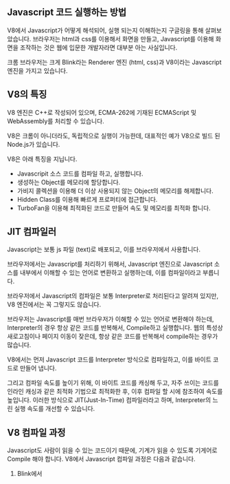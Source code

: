## Javascript 코드 실행하는 방법

V8에서 Javascript가 어떻게 해석되어, 실행 되는지 이해하는지 구글링을 통해 살펴보았습니다. 브라우저는 html과 css를 이용해서 화면을 만들고, Javascript를 이용해 화면을 조작하는 것은 웹에 입문한 개발자라면 대부분 아는 사실입니다.

크롬 브라우저는 크게 Blink라는 Renderer 엔진 (html, css)과 V8이라는 Javascript 엔진을 가지고 있습니다.

## V8의 특징

V8 엔진은 C++로 작성되어 있으며, ECMA-262에 기재된 ECMAScript 및 WebAssembly를 처리할 수 있습니다.

V8은 크롬이 아니더라도, 독립적으로 실행이 가능한데, 대표적인 예가 V8으로 빌드 된 Node.js가 있습니다.

V8은 아래 특징을 지닙니다.

- Javascripit 소스 코드를 컴파일 하고, 실행합니다.
- 생성하는 Object를 메모리에 할당합니다.
- 가비지 콜렉션을 이용해 더 이상 사용되지 않는 Object의 메모리를 해제합니다.
- Hidden Class를 이용해 빠르게 프로퍼티에 접근합니다.
- TurboFan을 이용해 최적화된 코드로 만들어 속도 및 메모리를 최적화 합니다.


## JIT 컴파일러

Javascript는 보통 js 파일 (text)로 배포되고, 이를 브라우저에서 사용합니다.

브라우저에서는 Javascript를 처리하기 위해서, Javascript 엔진으로 Javascript 소스를 내부에서 이해할 수 있는 언어로 변환하고 실행하는데, 이를 컴파일이라고 부릅니다.

브라우저에서 Javascript의 컴파일은 보통 Interpreter로 처리된다고 알려져 있지만, V8 엔진에서는 꼭 그렇지도 않습니다.

브라우저는 Javascript를 매번 브라우저가 이해할 수 있는 언어로 변환해야 하는데, Interpreter의 경우 항상 같은 코드를 반복해서, Compile하고 실행합니다. 웹의 특성상 새로고침이나 페이지 이동이 잦은데, 항상 같은 코드를 반복해서 compile하는 경우가 많습니다.

V8에서는 먼저 Javascript 코드를 Interpreter 방식으로 컴파일하고, 이를 바이트 코드로 만들어 냅니다.

그리고 컴파일 속도를 높이기 위해, 이 바이트 코드를 캐싱해 두고, 자주 쓰이는 코드를 인라인 캐싱과 같은 최적화 기법으로 최적화한 후, 이후 컴파일 할 시에 참조하여 속도를 높입니다. 이러한 방식으로 JIT(Just-In-Time) 컴파일러라고 하며, Interpreter의 느린 실행 속도를 개선할 수 있습니다.

## V8 컴파일 과정

Javascript도 사람이 읽을 수 있는 코드이기 때문에, 기계가 읽을 수 있도록 기게어로 Compile 해야 합니다. V8에서 Javascript 컴파일 과정은 다음과 같습니다. 

1. Blink에서 <script> 태그를 만나면, Javascript 스트리밍을 시작합니다.
2. 스트리밍으로 전달 받은 UTF-16 문자열은 Scanner를 이용해 Token (let, for)을 생성합니다.

3. 생성된 Token을 가지고, parser가 추상 구문 트리를 만듭니다.

4. 만들어진 AST는 Ignition에서 바이트 코드로 컴파일합니다.

5. 컴파일 된 바이트 코드를 실행함으로써 원하는 Javascript 동작이 실행됩니다.

이 때 컴파일한 내용을 V8에서는 최적화를 진행합니다.

- 바이트 코드를 실행하면서, Profiling을 통해 최적화 해야하는 데이터를 수집합니다.

- Profiling을 통해 찾은 데이터를 TurboFan을 통해 자주 사용되는 함수나 데이터를 기반으로 최적화를 진행하며, Optimized Machine Code를 생성합니다.

- 이후 Optimized Machine Code를 실행하며, 메모리 사용량을 줄이고, 기계어에 최적화되어, 속도와 성능을 향상시킵니다.


#### 참조: https://medium.com/@pks2974/v8-%EC%97%90%EC%84%9C-javascript-%EC%BD%94%EB%93%9C%EB%A5%BC-%EC%8B%A4%ED%96%89%ED%95%98%EB%8A%94-%EB%B0%A9%EB%B2%95-%EC%A0%95%EB%A6%AC%ED%95%B4%EB%B3%B4%EA%B8%B0-25837f61f551